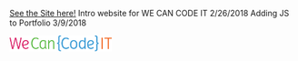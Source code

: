 [See the Site here!](http://jdsalisbury.github.io)
Intro website for WE CAN CODE IT 2/26/2018
Adding JS to Portfolio 3/9/2018


![We Can Code IT Logo](/images/WCCIT.png)
